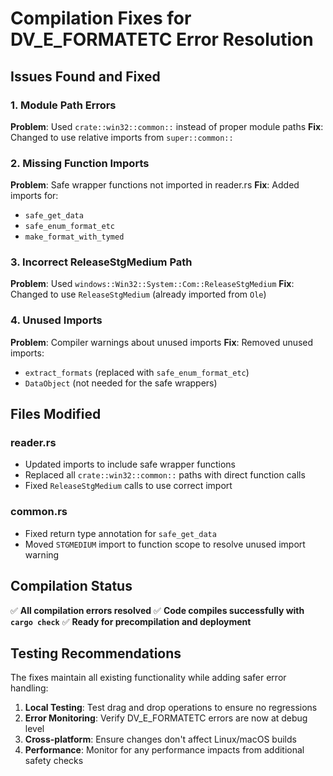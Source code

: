 # Compilation Fixes for DV_E_FORMATETC Error Resolution

## Issues Found and Fixed

### 1. Module Path Errors
**Problem**: Used `crate::win32::common::` instead of proper module paths
**Fix**: Changed to use relative imports from `super::common::`

### 2. Missing Function Imports
**Problem**: Safe wrapper functions not imported in reader.rs
**Fix**: Added imports for:
- `safe_get_data`
- `safe_enum_format_etc` 
- `make_format_with_tymed`

### 3. Incorrect ReleaseStgMedium Path
**Problem**: Used `windows::Win32::System::Com::ReleaseStgMedium`
**Fix**: Changed to use `ReleaseStgMedium` (already imported from `Ole`)

### 4. Unused Imports
**Problem**: Compiler warnings about unused imports
**Fix**: Removed unused imports:
- `extract_formats` (replaced with `safe_enum_format_etc`)
- `DataObject` (not needed for the safe wrappers)

## Files Modified

### reader.rs
- Updated imports to include safe wrapper functions
- Replaced all `crate::win32::common::` paths with direct function calls
- Fixed `ReleaseStgMedium` calls to use correct import

### common.rs  
- Fixed return type annotation for `safe_get_data`
- Moved `STGMEDIUM` import to function scope to resolve unused import warning

## Compilation Status
✅ **All compilation errors resolved**
✅ **Code compiles successfully with `cargo check`**
✅ **Ready for precompilation and deployment**

## Testing Recommendations
The fixes maintain all existing functionality while adding safer error handling:

1. **Local Testing**: Test drag and drop operations to ensure no regressions
2. **Error Monitoring**: Verify DV_E_FORMATETC errors are now at debug level
3. **Cross-platform**: Ensure changes don't affect Linux/macOS builds
4. **Performance**: Monitor for any performance impacts from additional safety checks
